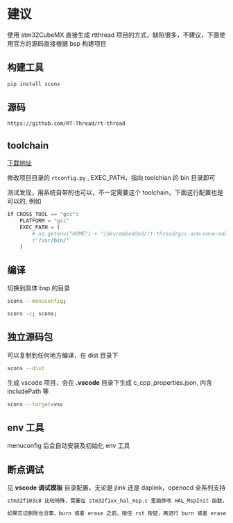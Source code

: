 # 建议

使用 stm32CubeMX 直接生成 rtthread 项目的方式，缺陷很多，不建议，下面使用官方的源码直接根据 bsp 构建项目

## 构建工具

```sh
pip install scons
```

## 源码

```sh
https://github.com/RT-Thread/rt-thread
```

## toolchain

[下载地址](https://developer.arm.com/tools-and-software/open-source-software/developer-tools/gnu-toolchain/gnu-rm/downloads)

修改项目目录的 `rtconfig.py` , EXEC_PATH，指向 toolchian 的 bin 目录即可

测试发现，用系统自带的也可以，不一定需要这个 toolchain，下面这行配置也是可以的, 例如

```python
if CROSS_TOOL == "gcc":
    PLATFORM = "gcc"
    EXEC_PATH = (
        # os.getenv("HOME") + "/dev/embedded/rt-thread/gcc-arm-none-eabi-6_2-2016q4/bin/"
        r'/usr/bin/'
    )
```

## 编译

切换到具体 bsp 的目录

```sh
scons --menuconfig;
```

```sh
scons -c; scons;
```

## 独立源码包

可以复制到任何地方编译，在 dist 目录下

```sh
scons --dist
```

生成 vscode 项目，会在 **.vscode** 目录下生成 c_cpp_properties.json, 内含 includePath 等

```sh
scons --target=vsc
```

## env 工具

menuconfig 后会自动安装及初始化 env 工具

## 断点调试

见 **vscode 调试模板** 目录配置，无论是 jlink 还是 daplink，openocd 全系列支持

```sh
stm32f103c8 比较特殊，需要在 stm32f1xx_hal_msp.c 里面修改 HAL_MspInit 函数，删除__HAL_AFIO_REMAP_SWJ_DISABLE 函数的调用

如果忘记删除也没事，burn 或者 erase 之前，按住 rst 按钮，再进行 burn 或者 erase，再松开 rst 按钮即可
```
